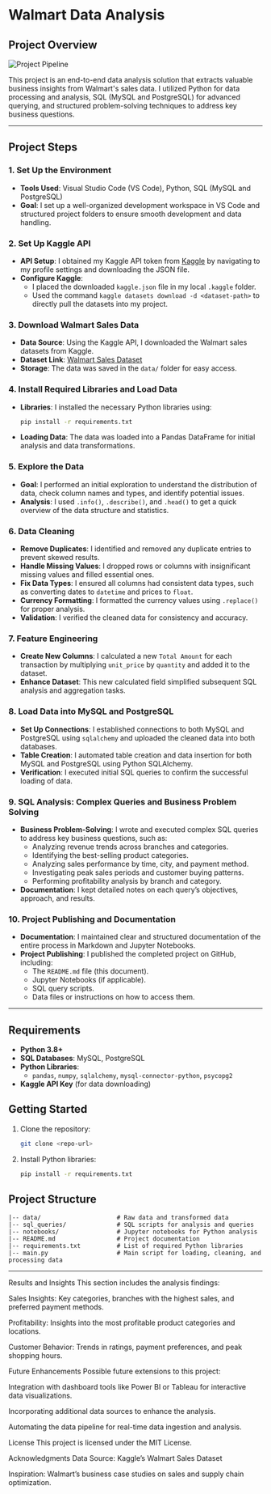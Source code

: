 # Walmart Data Analysis

## Project Overview

![Project Pipeline](https://github.com/najirh/Walmart_SQL_Python/blob/main/walmart_project-piplelines.png)

This project is an end-to-end data analysis solution that extracts valuable business insights from Walmart's sales data. I utilized Python for data processing and analysis, SQL (MySQL and PostgreSQL) for advanced querying, and structured problem-solving techniques to address key business questions.

---

## Project Steps

### 1. Set Up the Environment
   - **Tools Used**: Visual Studio Code (VS Code), Python, SQL (MySQL and PostgreSQL)
   - **Goal**: I set up a well-organized development workspace in VS Code and structured project folders to ensure smooth development and data handling.

### 2. Set Up Kaggle API
   - **API Setup**: I obtained my Kaggle API token from [Kaggle](https://www.kaggle.com/) by navigating to my profile settings and downloading the JSON file.
   - **Configure Kaggle**: 
      - I placed the downloaded `kaggle.json` file in my local `.kaggle` folder.
      - Used the command `kaggle datasets download -d <dataset-path>` to directly pull the datasets into my project.

### 3. Download Walmart Sales Data
   - **Data Source**: Using the Kaggle API, I downloaded the Walmart sales datasets from Kaggle.
   - **Dataset Link**: [Walmart Sales Dataset](https://www.kaggle.com/najir0123/walmart-10k-sales-datasets)
   - **Storage**: The data was saved in the `data/` folder for easy access.

### 4. Install Required Libraries and Load Data
   - **Libraries**: I installed the necessary Python libraries using:
     ```bash
     pip install -r requirements.txt
     ```
   - **Loading Data**: The data was loaded into a Pandas DataFrame for initial analysis and data transformations.

### 5. Explore the Data
   - **Goal**: I performed an initial exploration to understand the distribution of data, check column names and types, and identify potential issues.
   - **Analysis**: I used `.info()`, `.describe()`, and `.head()` to get a quick overview of the data structure and statistics.

### 6. Data Cleaning
   - **Remove Duplicates**: I identified and removed any duplicate entries to prevent skewed results.
   - **Handle Missing Values**: I dropped rows or columns with insignificant missing values and filled essential ones.
   - **Fix Data Types**: I ensured all columns had consistent data types, such as converting dates to `datetime` and prices to `float`.
   - **Currency Formatting**: I formatted the currency values using `.replace()` for proper analysis.
   - **Validation**: I verified the cleaned data for consistency and accuracy.

### 7. Feature Engineering
   - **Create New Columns**: I calculated a new `Total Amount` for each transaction by multiplying `unit_price` by `quantity` and added it to the dataset.
   - **Enhance Dataset**: This new calculated field simplified subsequent SQL analysis and aggregation tasks.

### 8. Load Data into MySQL and PostgreSQL
   - **Set Up Connections**: I established connections to both MySQL and PostgreSQL using `sqlalchemy` and uploaded the cleaned data into both databases.
   - **Table Creation**: I automated table creation and data insertion for both MySQL and PostgreSQL using Python SQLAlchemy.
   - **Verification**: I executed initial SQL queries to confirm the successful loading of data.

### 9. SQL Analysis: Complex Queries and Business Problem Solving
   - **Business Problem-Solving**: I wrote and executed complex SQL queries to address key business questions, such as:
     - Analyzing revenue trends across branches and categories.
     - Identifying the best-selling product categories.
     - Analyzing sales performance by time, city, and payment method.
     - Investigating peak sales periods and customer buying patterns.
     - Performing profitability analysis by branch and category.
   - **Documentation**: I kept detailed notes on each query’s objectives, approach, and results.

### 10. Project Publishing and Documentation
   - **Documentation**: I maintained clear and structured documentation of the entire process in Markdown and Jupyter Notebooks.
   - **Project Publishing**: I published the completed project on GitHub, including:
     - The `README.md` file (this document).
     - Jupyter Notebooks (if applicable).
     - SQL query scripts.
     - Data files or instructions on how to access them.

---

## Requirements

- **Python 3.8+**
- **SQL Databases**: MySQL, PostgreSQL
- **Python Libraries**:
  - `pandas`, `numpy`, `sqlalchemy`, `mysql-connector-python`, `psycopg2`
- **Kaggle API Key** (for data downloading)

## Getting Started

1. Clone the repository:
   ```bash
   git clone <repo-url>

2. Install Python libraries:
   ```bash
   pip install -r requirements.txt
   
## Project Structure

```plaintext
|-- data/                     # Raw data and transformed data
|-- sql_queries/              # SQL scripts for analysis and queries
|-- notebooks/                # Jupyter notebooks for Python analysis
|-- README.md                 # Project documentation
|-- requirements.txt          # List of required Python libraries
|-- main.py                   # Main script for loading, cleaning, and processing data
```
---

Results and Insights
This section includes the analysis findings:

Sales Insights: Key categories, branches with the highest sales, and preferred payment methods.

Profitability: Insights into the most profitable product categories and locations.

Customer Behavior: Trends in ratings, payment preferences, and peak shopping hours.

Future Enhancements
Possible future extensions to this project:

Integration with dashboard tools like Power BI or Tableau for interactive data visualizations.

Incorporating additional data sources to enhance the analysis.

Automating the data pipeline for real-time data ingestion and analysis.

License
This project is licensed under the MIT License.

Acknowledgments
Data Source: Kaggle’s Walmart Sales Dataset

Inspiration: Walmart’s business case studies on sales and supply chain optimization.
